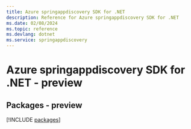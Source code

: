 ```yaml
---
title: Azure springappdiscovery SDK for .NET
description: Reference for Azure springappdiscovery SDK for .NET
ms.date: 02/08/2024
ms.topic: reference
ms.devlang: dotnet
ms.service: springappdiscovery
---
```

# Azure springappdiscovery SDK for .NET - preview
## Packages - preview
[!INCLUDE [packages](springappdiscovery-index.md)]